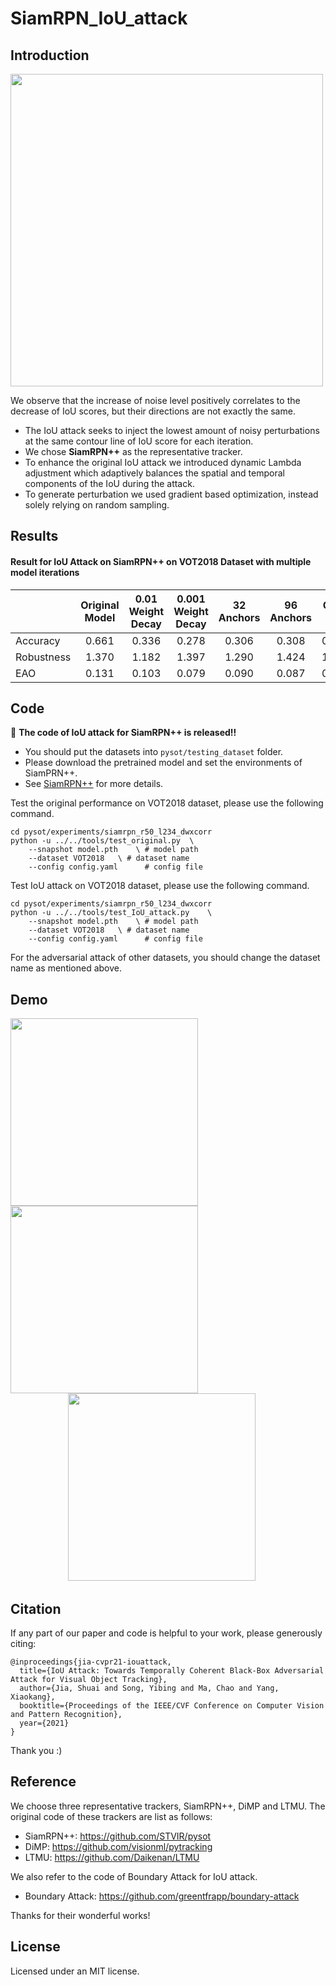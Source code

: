 # SiamRPN_IoU_attack



## Introduction

<img src="https://github.com/VISION-SJTU/IoUattack/blob/main/demo/intro.png" width='500'/><br/>

We observe that the increase of noise level positively correlates to the decrease of IoU scores, but their directions are not exactly the same.
- The IoU attack seeks to inject the lowest amount of noisy perturbations at the same contour line of IoU score for each iteration.
- We chose **SiamRPN++** as the representative tracker.
- To enhance the original IoU attack we introduced dynamic Lambda adjustment which adaptively balances the spatial and temporal components of the IoU
during the attack.
- To generate perturbation we used gradient based optimization, instead solely relying on random sampling.
  
## Results

 #### Result for IoU Attack on SiamRPN++ on VOT2018 Dataset with multiple model iterations
|                   | Original Model  |  0.01 Weight Decay  | 0.001 Weight Decay | 32 Anchors | 96 Anchors | Color OFF | Blur ON |
| ------------------| :------------:  | :---------------:   |:----------------:  |:--------:  |:---------: |:--------: |:-----:  |
| Accuracy          | 0.661           | 0.336               | 0.278              | 0.306      | 0.308      | 0.303     | 0.285   |
| Robustness        | 1.370           | 1.182               | 1.397              | 1.290      | 1.424      | 1.316     | 2.892   |
| EAO               | 0.131           | 0.103               | 0.079              | 0.090      | 0.087      | 0.077     | 0.037   |
 

## Code
:herb: **The code of IoU attack for SiamRPN++ is released!!**
- You should put the datasets into ```pysot/testing_dataset``` folder.
- Please download the pretrained model and set the environments of SiamPRN++.
- See [SiamRPN++](https://github.com/STVIR/pysot) for more details.

Test the original performance on VOT2018 dataset, please use the following command.
```
cd pysot/experiments/siamrpn_r50_l234_dwxcorr
python -u ../../tools/test_original.py 	\
	--snapshot model.pth 	\ # model path
	--dataset VOT2018 	\ # dataset name
	--config config.yaml	  # config file
```
Test IoU attack on VOT2018 dataset, please use the following command.
```
cd pysot/experiments/siamrpn_r50_l234_dwxcorr
python -u ../../tools/test_IoU_attack.py 	\
	--snapshot model.pth 	\ # model path
	--dataset VOT2018 	\ # dataset name
	--config config.yaml	  # config file
```

For the adversarial attack of other datasets, you should change the dataset name as mentioned above.

## Demo

<img src="https://github.com/VISION-SJTU/IoUattack/blob/main/demo/car_clean.gif" width='300'/>   <img src="https://github.com/VISION-SJTU/IoUattack/blob/main/demo/car_attack.gif" width='300'/><br/>
&emsp; &emsp;&emsp;&emsp;&emsp;&emsp; <img src="https://github.com/VISION-SJTU/IoUattack/blob/main/demo/legend.png" width='300'/><br/>


## Citation
If any part of our paper and code is helpful to your work, please generously citing: 
```
@inproceedings{jia-cvpr21-iouattack,
  title={IoU Attack: Towards Temporally Coherent Black-Box Adversarial Attack for Visual Object Tracking},
  author={Jia, Shuai and Song, Yibing and Ma, Chao and Yang, Xiaokang},
  booktitle={Proceedings of the IEEE/CVF Conference on Computer Vision and Pattern Recognition},
  year={2021}
}
```

Thank you :)

## Reference
We choose three representative trackers, SiamRPN++, DiMP and LTMU. 
The original code of these trackers are list as follows:
- SiamRPN++: https://github.com/STVIR/pysot
- DiMP: https://github.com/visionml/pytracking
- LTMU: https://github.com/Daikenan/LTMU

We also refer to the code of Boundary Attack for IoU attack.
- Boundary Attack: https://github.com/greentfrapp/boundary-attack

Thanks for their wonderful works!

## License
Licensed under an MIT license.
